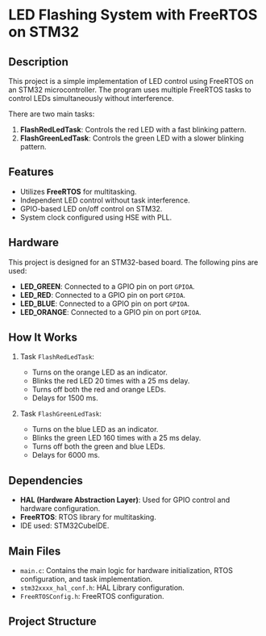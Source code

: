 # LED Flashing System with FreeRTOS on STM32

## Description
This project is a simple implementation of LED control using FreeRTOS on an STM32 microcontroller. The program uses multiple FreeRTOS tasks to control LEDs simultaneously without interference.

There are two main tasks:
1. **FlashRedLedTask**: Controls the red LED with a fast blinking pattern.
2. **FlashGreenLedTask**: Controls the green LED with a slower blinking pattern.

## Features
- Utilizes **FreeRTOS** for multitasking.
- Independent LED control without task interference.
- GPIO-based LED on/off control on STM32.
- System clock configured using HSE with PLL.

## Hardware
This project is designed for an STM32-based board. The following pins are used:
- **LED_GREEN**: Connected to a GPIO pin on port `GPIOA`.
- **LED_RED**: Connected to a GPIO pin on port `GPIOA`.
- **LED_BLUE**: Connected to a GPIO pin on port `GPIOA`.
- **LED_ORANGE**: Connected to a GPIO pin on port `GPIOA`.

## How It Works
1. Task `FlashRedLedTask`:
   - Turns on the orange LED as an indicator.
   - Blinks the red LED 20 times with a 25 ms delay.
   - Turns off both the red and orange LEDs.
   - Delays for 1500 ms.

2. Task `FlashGreenLedTask`:
   - Turns on the blue LED as an indicator.
   - Blinks the green LED 160 times with a 25 ms delay.
   - Turns off both the green and blue LEDs.
   - Delays for 6000 ms.

## Dependencies
- **HAL (Hardware Abstraction Layer)**: Used for GPIO control and hardware configuration.
- **FreeRTOS**: RTOS library for multitasking.
- IDE used: STM32CubeIDE.

## Main Files
- `main.c`: Contains the main logic for hardware initialization, RTOS configuration, and task implementation.
- `stm32xxxx_hal_conf.h`: HAL Library configuration.
- `FreeRTOSConfig.h`: FreeRTOS configuration.

## Project Structure
